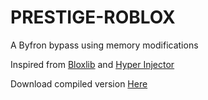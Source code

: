 # PRESTIGE-ROBLOX
A Byfron bypass using memory modifications

Inspired from [Bloxlib](https://github.com/ElCapor/bloxlib) and [Hyper Injector](https://github.com/justDarian/hyperinjector)

Download compiled version [Here](https://github.com/Riz-ve/Prestige-Roblox/releases/tag/Prestige)

